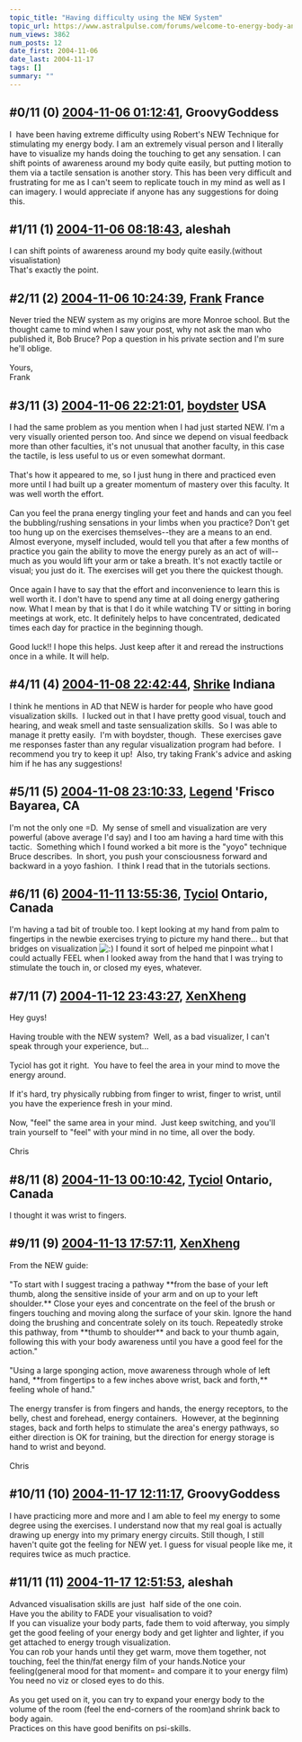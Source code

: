 ```yaml
---
topic_title: "Having difficulty using the NEW System"
topic_url: https://www.astralpulse.com/forums/welcome-to-energy-body-and-the-chakras/having-difficulty-using-the-new-system
num_views: 3862
num_posts: 12
date_first: 2004-11-06
date_last: 2004-11-17
tags: []
summary: ""
---
```


## \#0/11 (0) [2004-11-06 01:12:41](https://www.astralpulse.com/forums/index.php?msg=132627), GroovyGoddess  ##
<section>
I  have been having extreme difficulty using Robert's NEW Technique for stimulating my energy body. I am an extremely visual person and I literally have to visualize my hands doing the touching to get any sensation. I can shift points of awareness around my body quite easily, but putting motion to them via a tactile sensation is another story. This has been very difficult and frustrating for me as I can't seem to replicate touch in my mind as well as I can imagery. I would appreciate if anyone has any suggestions for doing this.
</section>

## \#1/11 (1) [2004-11-06 08:18:43](https://www.astralpulse.com/forums/index.php?msg=132657), aleshah  ##
<section>
I can shift points of awareness around my body quite easily.(without visualistation)
<br>
That's exactly the point.
</section>

## \#2/11 (2) [2004-11-06 10:24:39](https://www.astralpulse.com/forums/index.php?msg=132673), [Frank](https://www.astralpulse.com/forums/profile/?u=359) France ##
<section>
Never tried the NEW system as my origins are more Monroe school. But the thought came to mind when I saw your post, why not ask the man who published it, Bob Bruce? Pop a question in his private section and I'm sure he'll oblige.
<br>
<br>
Yours,
<br>
Frank
</section>

## \#3/11 (3) [2004-11-06 22:21:01](https://www.astralpulse.com/forums/index.php?msg=132729), [boydster](https://www.astralpulse.com/forums/profile/?u=3936) USA ##
<section>
I had the same problem as you mention when I had just started NEW. I'm a very visually oriented person too. And since we depend on visual feedback more than other faculties, it's not unusual that another faculty, in this case the tactile, is less useful to us or even somewhat dormant.
<br>
<br>
That's how it appeared to me, so I just hung in there and practiced even more until I had built up a greater momentum of mastery over this faculty. It was well worth the effort.
<br>
<br>
Can you feel the prana energy tingling your feet and hands and can you feel the bubbling/rushing sensations in your limbs when you practice? Don't get too hung up on the exercises themselves--they are a means to an end. Almost everyone, myself included, would tell you that after a few months of practice you gain the ability to move the energy purely as an act of will--much as you would lift your arm or take a breath. It's not exactly tactile or visual; you just do it. The exercises will get you there the quickest though.
<br>
<br>
Once again I have to say that the effort and inconvenience to learn this is well worth it. I don't have to spend any time at all doing energy gathering now. What I mean by that is that I do it while watching TV or sitting in boring meetings at work, etc. It definitely helps to have concentrated, dedicated times each day for practice in the beginning though.
<br>
<br>
Good luck!! I hope this helps. Just keep after it and reread the instructions once in a while. It will help.
</section>

## \#4/11 (4) [2004-11-08 22:42:44](https://www.astralpulse.com/forums/index.php?msg=132939), [Shrike](https://www.astralpulse.com/forums/profile/?u=7112) Indiana ##
<section>
I think he mentions in AD that NEW is harder for people who have good visualization skills.  I lucked out in that I have pretty good visual, touch and hearing, and weak smell and taste sensualization skills.  So I was able to manage it pretty easily.  I'm with boydster, though.  These exercises gave me responses faster than any regular visualization program had before.  I recommend you try to keep it up!  Also, try taking Frank's advice and asking him if he has any suggestions!
</section>

## \#5/11 (5) [2004-11-08 23:10:33](https://www.astralpulse.com/forums/index.php?msg=132941), [Legend](https://www.astralpulse.com/forums/profile/?u=7222) 'Frisco Bayarea, CA ##
<section>
I'm not the only one =D.  My sense of smell and visualization are very powerful (above average I'd say) and I too am having a hard time with this tactic.  Something which I found worked a bit more is the "yoyo" technique Bruce describes.  In short, you push your consciousness forward and backward in a yoyo fashion.  I think I read that in the tutorials sections.
</section>

## \#6/11 (6) [2004-11-11 13:55:36](https://www.astralpulse.com/forums/index.php?msg=133312), [Tyciol](https://www.astralpulse.com/forums/profile/?u=7315) Ontario, Canada ##
<section>
I'm having a tad bit of trouble too. I kept looking at my hand from palm to fingertips in the newbie exercises trying to picture my hand there... but that bridges on visualization
<img alt=":)" class="smiley" src="https://www.astralpulse.com/forums/Smileys/fugue/smiley.png" title="Smiley"/>
I found it sort of helped me pinpoint what I could actually FEEL when I looked away from the hand that I was trying to stimulate the touch in, or closed my eyes, whatever.
</section>

## \#7/11 (7) [2004-11-12 23:43:27](https://www.astralpulse.com/forums/index.php?msg=133520), [XenXheng](https://www.astralpulse.com/forums/profile/?u=5443)  ##
<section>
Hey guys!
<br>
<br>
Having trouble with the NEW system?  Well, as a bad visualizer, I can't speak through your experience, but...
<br>
<br>
Tyciol has got it right.  You have to feel the area in your mind to move the energy around.
<br>
<br>
If it's hard, try physically rubbing from finger to wrist, finger to wrist, until you have the experience fresh in your mind.
<br>
<br>
Now, "feel" the same area in your mind.  Just keep switching, and you'll train yourself to "feel" with your mind in no time, all over the body.
<br>
<br>
Chris
</section>

## \#8/11 (8) [2004-11-13 00:10:42](https://www.astralpulse.com/forums/index.php?msg=133521), [Tyciol](https://www.astralpulse.com/forums/profile/?u=7315) Ontario, Canada ##
<section>
I thought it was wrist to fingers.
</section>

## \#9/11 (9) [2004-11-13 17:57:11](https://www.astralpulse.com/forums/index.php?msg=133590), [XenXheng](https://www.astralpulse.com/forums/profile/?u=5443)  ##
<section>
From the NEW guide:
<br>
<br>
"To start with I suggest tracing a pathway **from the base of your left thumb, along the sensitive inside of your arm and on up to your left shoulder.** Close your eyes and concentrate on the feel of the brush or fingers touching and moving along the surface of your skin. Ignore the hand doing the brushing and concentrate solely on its touch. Repeatedly stroke this pathway, from **thumb to shoulder** and back to your thumb again, following this with your body awareness until you have a good feel for the action."
<br>
<br>
"Using a large sponging action, move awareness through whole of left hand, **from fingertips to a few inches above wrist, back and forth,** feeling whole of hand."
<br>
<br>
The energy transfer is from fingers and hands, the energy receptors, to the belly, chest and forehead, energy containers.  However, at the beginning stages, back and forth helps to stimulate the area's energy pathways, so either direction is OK for training, but the direction for energy storage is hand to wrist and beyond.
<br>
<br>
Chris
</section>

## \#10/11 (10) [2004-11-17 12:11:17](https://www.astralpulse.com/forums/index.php?msg=133951), GroovyGoddess  ##
<section>
I have practicing more and more and I am able to feel my energy to some degree using the exercises. I understand now that my real goal is actually drawing up energy into my primary energy circuits. Still though, I still haven't quite got the feeling for NEW yet. I guess for visual people like me, it requires twice as much practice.
</section>

## \#11/11 (11) [2004-11-17 12:51:53](https://www.astralpulse.com/forums/index.php?msg=133956), aleshah  ##
<section>
Advanced visualisation skills are just  half side of the one coin.
<br>
Have you the ability to FADE your visualisation to void?
<br>
If you can visualize your body parts, fade them to void afterway, you simply get the good feeling of your energy body and get lighter and lighter, if you get attached to energy trough visualization.
<br>
You can rob your hands until they get warm, move them together, not touching, feel the thin/fat energy film of your hands.Notice your feeling(general mood for that moment= and compare it to your energy film)
<br>
You need no viz or closed eyes to do this.
<br>
<br>
As you get used on it, you can try to expand your energy body to the volume of the room (feel the end-corners of the room)and shrink back to body again.
<br>
Practices on this have good benifits on psi-skills.
</section>